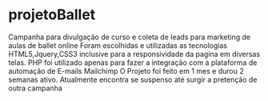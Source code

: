 # projetoBallet
Campanha para divulgação de curso e coleta de leads para marketing de aulas de ballet online 
Foram escolhidas e utilizadas as tecnologias HTML5,Jquery,CSS3 inclusive para a responsividade da pagina em diversas telas.
PHP foi utilizado apenas para fazer a integração com a plataforma de automação de E-mails Mailchimp
O Projeto foi feito em 1 mes e durou 2 semanas ativo.
Atualmente encontra se suspenso até surgir a pretenção de outra campanha 

